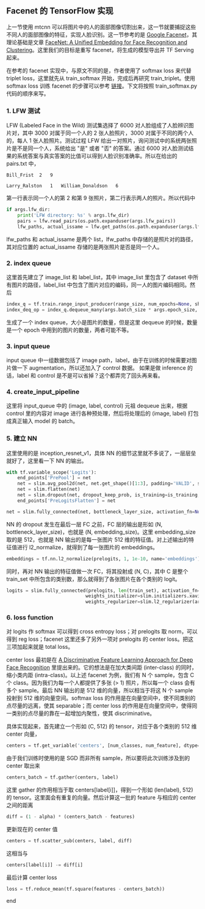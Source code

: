 Facenet 的 TensorFlow 实现
---
上一节使用 mtcnn 可以将图片中的人的面部图像切割出来，这一节就要捕捉这些不同人的面部图像的特征，实现人脸识别。这一节参考的是 [Google Facenet](https://github.com/davidsandberg/facenet)，其理论基础是文章
[FaceNet: A Unified Embedding for Face Recognition and Clustering](https://github.com/FortiLeiZhang/model_zoo/blob/master/TensorFlow/facenet/doc/FaceNet%20A%20Unified%20Embedding%20for%20Face%20Recognition%20and%20Clustering.pdf)。这里我们的目标是重写 facenet，将生成的模型导出并 TF Serving 起来。

在参考的 facenet 实现中，与原文不同的是，作者使用了 softmax loss 来代替 triplet loss，这里就先从 train_softmax 开始，完成后再研究 train_triplet。使用 softmax loss 训练 facenet 的步骤可以参考 [链接](https://github.com/davidsandberg/facenet/wiki/Classifier-training-of-inception-resnet-v1)。下文将按照 train_softmax.py 代码的顺序来写。

### 1. LFW 测试
LFW (Labeled Face in the Wild) 测试集选择了 6000 对人脸组成了人脸辨识图片对，其中 3000 对属于同一个人的 2 张人脸照片，3000 对属于不同的两个人的，每人 1 张人脸照片。测试过程 LFW 给出一对照片，询问测试中的系统两张照片是不是同一个人，系统给出 "是" 或者 "否" 的答案。通过 6000 对人脸测试结果的系统答案与真实答案的比值可以得到人脸识别准确率。所以在给出的 pairs.txt 中，
```
Bill_Frist	2	9

Larry_Ralston	1	William_Donaldson	6
```
第一行表示同一个人的第 2 和第 9 张照片，第二行表示两人的照片。所以代码中
```python
if args.lfw_dir:
    print('LFW directory: %s' % args.lfw_dir)
    pairs = lfw.read_pairs(os.path.expanduser(args.lfw_pairs))
    lfw_paths, actual_issame = lfw.get_paths(os.path.expanduser(args.lfw_dir), pairs)
```
lfw_paths 和 actual_issame 是两个 list，lfw_paths 中存储的是照片对的路径，其对应位置的 actual_issame 存储的是两张照片是否是同一个人。

### 2. index queue
这里首先建立了 image_list 和 label_list，其中 image_list 里包含了 dataset 中所有图片的路径，label_list 中包含了图片对应的编码，同一人的图片编码相同。然后
```python
index_q = tf.train.range_input_producer(range_size, num_epochs=None, shuffle=True, seed=None, capacity=32)
index_deq_op = index_q.dequeue_many(args.batch_size * args.epoch_size, 'index_dequeue')
```
生成了一个 index queue，大小是图片的数量，但是这里 dequeue 的时候，数量是一个 epoch 中用到的图片的数量，两者可能不等。

### 3. input queue
input queue 中一组数据包括了 image path，label，由于在训练的时候需要对图片做一下 augmentation，所以还加入了 control 数据。 如果是做 inference 的话，label 和 control 是不是可以省掉？这个都弄完了回头再来看。

### 4. create_input_pipeline
这里将 input_queue 中的 (image, label, control) 元祖 dequeue 出来，根据 control 里的内容对 image 进行各种预处理，然后将处理后的 (image, label) 打包成真正输入 model 的 batch。

### 5. 建立 NN
这里使用的是 inception_resnet_v1，具体 NN 的细节这里就不多说了，一层层垒就好了，这里看一下 NN 的输出。
```python
with tf.variable_scope('Logits'):
    end_points['PrePool'] = net
    net = slim.avg_pool2d(net, net.get_shape()[1:3], padding='VALID', scope='AvgPool_1a_8x8')
    net = slim.flatten(net)
    net = slim.dropout(net, dropout_keep_prob, is_training=is_training, scope='Dropout')
    end_points['PreLogitsFlatten'] = net

net = slim.fully_connected(net, bottleneck_layer_size, activation_fn=None, scope='Bottleneck', reuse=False)
```
NN 的 dropout 发生在最后一层 FC 之前，FC 层的输出是形如 (N, bottleneck_layer_size)，也就是 (N, embedding_size)。这里 embedding_size 取的是 512，也就是 NN 输出的是每一张图片 512 维的特征值。对上述输出的特征值进行 l2_normalize，就得到了每一张图片的 embeddings。
```python
embeddings = tf.nn.l2_normalize(prelogits, 1, 1e-10, name='embeddings')
```
同时，再对 NN 输出的特征值做一次 FC，将其投射成 (N, C)，其中 C 是整个 train_set 中所包含的类别数，那么就得到了各张图片在各个类别的 logit。
```python
logits = slim.fully_connected(prelogits, len(train_set), activation_fn=None, reuse=False, scope='Logits',
                             weights_initializer=slim.initializers.xavier_initializer(),
                             weights_regularizer=slim.l2_regularizer(args.weight_decay))
```

### 6. loss function
对 logits 作 softmax 可以得到 cross entropy loss；对 prelogits 取 norm，可以得到 reg loss；facenet 这里还多了另外一项对 prelogits 的 center loss。把这三项加起来就是 total loss。

center loss 最初是在 [A Discriminative Feature Learning Approach for Deep Face Recognition](https://github.com/FortiLeiZhang/model_zoo/blob/master/TensorFlow/facenet/doc/A%20Discriminative%20Feature%20Learning%20Approach%20for%20Deep%20Face%20Recognition.pdf) 里提出来的。它的想法是在加大类间距 (inter-class) 的同时，缩小类内距 (intra-class)。以上述 facenet 为例，我们有 N 个 sample，包含 C 个 class。因为我们为每一个人都提供了多张 (> 1) 照片，所以每一个 class 会有多个 sample。最后 NN 输出的是 512 维的向量，所以相当于将这 N 个 sample 投射到 512 维的向量空间。softmax loss 的作用是在向量空间中，使不同类别的点尽量的远离，使其 separable；而 center loss 的作用是在向量空间中，使得同一类别的点尽量的靠在一起增加内聚性，使其 discriminative。

具体实现起来，首先建立一个形如 (C, 512) 的 tensor，对应于各个类别的 512 维 center 向量，
```python
centers = tf.get_variable('centers', [num_classes, num_feature], dtype=tf.float32, initializer=tf.constant_initializer(0), trainable=False)
```
由于我们训练时使用的是 SGD 而非所有 sample，所以要将此次训练涉及到的 center 取出来
```python
centers_batch = tf.gather(centers, label)
```
这里 gather 的作用相当于取 centers[label[i]]，得到一个形如 (len(label), 512) 的 tensor。这里面会有重复的向量。然后计算这一批的 feature 与相应的 center 之间的距离
```python
diff = (1 - alpha) * (centers_batch - features)
```
更新现在的 center 值
```python
centers = tf.scatter_sub(centers, label, diff)
```
这相当与
```python
centers[label[i]] -= diff[i]
```
最后计算 center loss
```python
loss = tf.reduce_mean(tf.square(features - centers_batch))
```

















end
